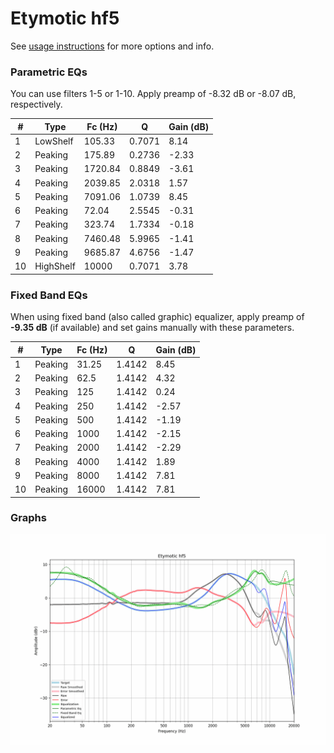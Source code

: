 # Etymotic hf5
See [usage instructions](https://github.com/jaakkopasanen/AutoEq#usage) for more options and info.

### Parametric EQs
You can use filters 1-5 or 1-10. Apply preamp of -8.32 dB or -8.07 dB, respectively.

|   # | Type      |   Fc (Hz) |      Q |   Gain (dB) |
|-----|-----------|-----------|--------|-------------|
|   1 | LowShelf  |    105.33 | 0.7071 |        8.14 |
|   2 | Peaking   |    175.89 | 0.2736 |       -2.33 |
|   3 | Peaking   |   1720.84 | 0.8849 |       -3.61 |
|   4 | Peaking   |   2039.85 | 2.0318 |        1.57 |
|   5 | Peaking   |   7091.06 | 1.0739 |        8.45 |
|   6 | Peaking   |     72.04 | 2.5545 |       -0.31 |
|   7 | Peaking   |    323.74 | 1.7334 |       -0.18 |
|   8 | Peaking   |   7460.48 | 5.9965 |       -1.41 |
|   9 | Peaking   |   9685.87 | 4.6756 |       -1.47 |
|  10 | HighShelf |  10000    | 0.7071 |        3.78 |

### Fixed Band EQs
When using fixed band (also called graphic) equalizer, apply preamp of **-9.35 dB** (if available) and set gains manually with these parameters.

|   # | Type    |   Fc (Hz) |      Q |   Gain (dB) |
|-----|---------|-----------|--------|-------------|
|   1 | Peaking |     31.25 | 1.4142 |        8.45 |
|   2 | Peaking |     62.5  | 1.4142 |        4.32 |
|   3 | Peaking |    125    | 1.4142 |        0.24 |
|   4 | Peaking |    250    | 1.4142 |       -2.57 |
|   5 | Peaking |    500    | 1.4142 |       -1.19 |
|   6 | Peaking |   1000    | 1.4142 |       -2.15 |
|   7 | Peaking |   2000    | 1.4142 |       -2.29 |
|   8 | Peaking |   4000    | 1.4142 |        1.89 |
|   9 | Peaking |   8000    | 1.4142 |        7.81 |
|  10 | Peaking |  16000    | 1.4142 |        7.81 |

### Graphs
![](./Etymotic%20hf5.png)
